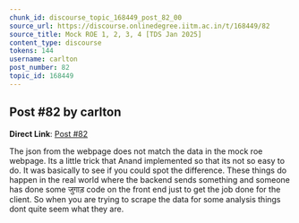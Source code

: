 ```yaml
---
chunk_id: discourse_topic_168449_post_82_00
source_url: https://discourse.onlinedegree.iitm.ac.in/t/168449/82
source_title: Mock ROE 1, 2, 3, 4 [TDS Jan 2025]
content_type: discourse
tokens: 144
username: carlton
post_number: 82
topic_id: 168449
---
```


## Post #82 by carlton

**Direct Link**: [Post #82](https://discourse.onlinedegree.iitm.ac.in/t/168449/82)

The json from the webpage does not match the data in the mock roe webpage. Its a little trick that Anand implemented so that its not so easy to do. It was basically to see if you could spot the difference. These things do happen in the real world where the backend sends something and someone has done some जुगाड़ code on the front end just to get the job done for the client. So when you are trying to scrape the data for some analysis things dont quite seem what they are.
